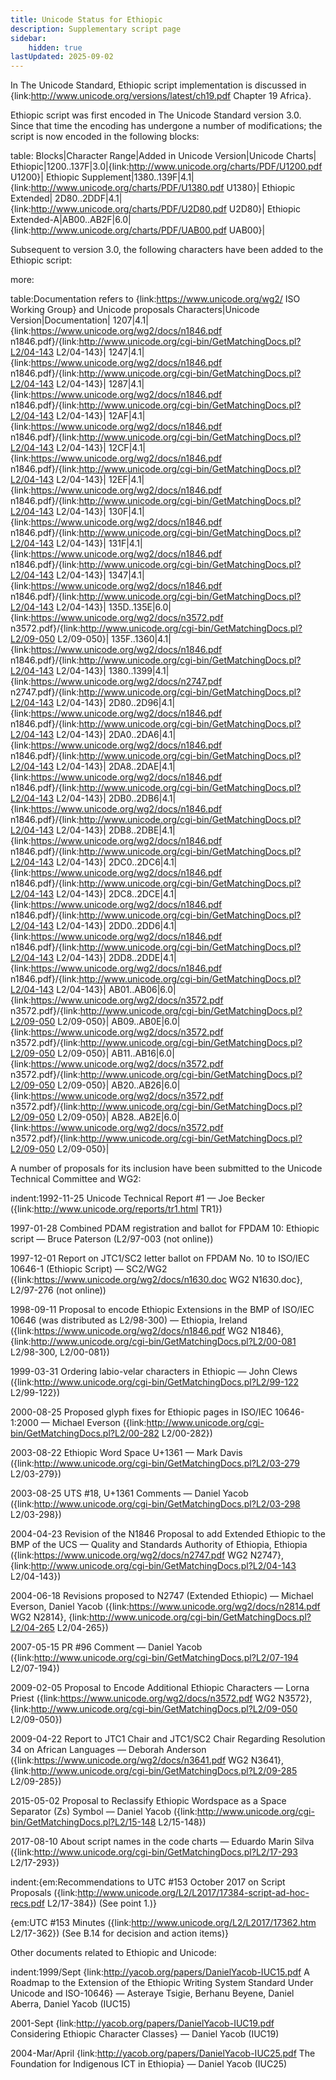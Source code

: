 ```yaml
---
title: Unicode Status for Ethiopic
description: Supplementary script page
sidebar:
    hidden: true
lastUpdated: 2025-09-02
---
```


In The Unicode Standard, Ethiopic script implementation is discussed in {link:http://www.unicode.org/versions/latest/ch19.pdf Chapter 19 Africa}.

[comment]: # (end of intro)

[comment]: # (start of blocks)

Ethiopic script was first encoded in The Unicode Standard version 3.0. Since that time the encoding has undergone a number of modifications; the script is now encoded in the following blocks:

table:
Blocks|Character Range|Added in Unicode Version|Unicode Charts|
Ethiopic|1200..137F|3.0|{link:http://www.unicode.org/charts/PDF/U1200.pdf U1200}|
Ethiopic Supplement|1380..139F|4.1|{link:http://www.unicode.org/charts/PDF/U1380.pdf U1380}|
Ethiopic Extended| 2D80..2DDF|4.1|{link:http://www.unicode.org/charts/PDF/U2D80.pdf U2D80}|
Ethiopic Extended-A|AB00..AB2F|6.0|{link:http://www.unicode.org/charts/PDF/UAB00.pdf UAB00}|

[comment]: # (end of blocks)

[comment]: # (start of chars)

Subsequent to version 3.0, the following characters have been added to the Ethiopic script:

more:

table:Documentation refers to {link:https://www.unicode.org/wg2/ ISO Working Group} and Unicode proposals
Characters|Unicode Version|Documentation|
1207|4.1|{link:https://www.unicode.org/wg2/docs/n1846.pdf n1846.pdf}/{link:http://www.unicode.org/cgi-bin/GetMatchingDocs.pl?L2/04-143 L2/04-143}|
1247|4.1|{link:https://www.unicode.org/wg2/docs/n1846.pdf n1846.pdf}/{link:http://www.unicode.org/cgi-bin/GetMatchingDocs.pl?L2/04-143 L2/04-143}|
1287|4.1|{link:https://www.unicode.org/wg2/docs/n1846.pdf n1846.pdf}/{link:http://www.unicode.org/cgi-bin/GetMatchingDocs.pl?L2/04-143 L2/04-143}|
12AF|4.1|{link:https://www.unicode.org/wg2/docs/n1846.pdf n1846.pdf}/{link:http://www.unicode.org/cgi-bin/GetMatchingDocs.pl?L2/04-143 L2/04-143}|
12CF|4.1|{link:https://www.unicode.org/wg2/docs/n1846.pdf n1846.pdf}/{link:http://www.unicode.org/cgi-bin/GetMatchingDocs.pl?L2/04-143 L2/04-143}|
12EF|4.1|{link:https://www.unicode.org/wg2/docs/n1846.pdf n1846.pdf}/{link:http://www.unicode.org/cgi-bin/GetMatchingDocs.pl?L2/04-143 L2/04-143}|
130F|4.1|{link:https://www.unicode.org/wg2/docs/n1846.pdf n1846.pdf}/{link:http://www.unicode.org/cgi-bin/GetMatchingDocs.pl?L2/04-143 L2/04-143}|
131F|4.1|{link:https://www.unicode.org/wg2/docs/n1846.pdf n1846.pdf}/{link:http://www.unicode.org/cgi-bin/GetMatchingDocs.pl?L2/04-143 L2/04-143}|
1347|4.1|{link:https://www.unicode.org/wg2/docs/n1846.pdf n1846.pdf}/{link:http://www.unicode.org/cgi-bin/GetMatchingDocs.pl?L2/04-143 L2/04-143}|
135D..135E|6.0|{link:https://www.unicode.org/wg2/docs/n3572.pdf n3572.pdf}/{link:http://www.unicode.org/cgi-bin/GetMatchingDocs.pl?L2/09-050 L2/09-050}|
135F..1360|4.1|{link:https://www.unicode.org/wg2/docs/n1846.pdf n1846.pdf}/{link:http://www.unicode.org/cgi-bin/GetMatchingDocs.pl?L2/04-143 L2/04-143}|
1380..1399|4.1|{link:https://www.unicode.org/wg2/docs/n2747.pdf n2747.pdf}/{link:http://www.unicode.org/cgi-bin/GetMatchingDocs.pl?L2/04-143 L2/04-143}|
2D80..2D96|4.1|{link:https://www.unicode.org/wg2/docs/n1846.pdf n1846.pdf}/{link:http://www.unicode.org/cgi-bin/GetMatchingDocs.pl?L2/04-143 L2/04-143}|
2DA0..2DA6|4.1|{link:https://www.unicode.org/wg2/docs/n1846.pdf n1846.pdf}/{link:http://www.unicode.org/cgi-bin/GetMatchingDocs.pl?L2/04-143 L2/04-143}|
2DA8..2DAE|4.1|{link:https://www.unicode.org/wg2/docs/n1846.pdf n1846.pdf}/{link:http://www.unicode.org/cgi-bin/GetMatchingDocs.pl?L2/04-143 L2/04-143}|
2DB0..2DB6|4.1|{link:https://www.unicode.org/wg2/docs/n1846.pdf n1846.pdf}/{link:http://www.unicode.org/cgi-bin/GetMatchingDocs.pl?L2/04-143 L2/04-143}|
2DB8..2DBE|4.1|{link:https://www.unicode.org/wg2/docs/n1846.pdf n1846.pdf}/{link:http://www.unicode.org/cgi-bin/GetMatchingDocs.pl?L2/04-143 L2/04-143}|
2DC0..2DC6|4.1|{link:https://www.unicode.org/wg2/docs/n1846.pdf n1846.pdf}/{link:http://www.unicode.org/cgi-bin/GetMatchingDocs.pl?L2/04-143 L2/04-143}|
2DC8..2DCE|4.1|{link:https://www.unicode.org/wg2/docs/n1846.pdf n1846.pdf}/{link:http://www.unicode.org/cgi-bin/GetMatchingDocs.pl?L2/04-143 L2/04-143}|
2DD0..2DD6|4.1|{link:https://www.unicode.org/wg2/docs/n1846.pdf n1846.pdf}/{link:http://www.unicode.org/cgi-bin/GetMatchingDocs.pl?L2/04-143 L2/04-143}|
2DD8..2DDE|4.1|{link:https://www.unicode.org/wg2/docs/n1846.pdf n1846.pdf}/{link:http://www.unicode.org/cgi-bin/GetMatchingDocs.pl?L2/04-143 L2/04-143}|
AB01..AB06|6.0|{link:https://www.unicode.org/wg2/docs/n3572.pdf n3572.pdf}/{link:http://www.unicode.org/cgi-bin/GetMatchingDocs.pl?L2/09-050 L2/09-050}|
AB09..AB0E|6.0|{link:https://www.unicode.org/wg2/docs/n3572.pdf n3572.pdf}/{link:http://www.unicode.org/cgi-bin/GetMatchingDocs.pl?L2/09-050 L2/09-050}|
AB11..AB16|6.0|{link:https://www.unicode.org/wg2/docs/n3572.pdf n3572.pdf}/{link:http://www.unicode.org/cgi-bin/GetMatchingDocs.pl?L2/09-050 L2/09-050}|
AB20..AB26|6.0|{link:https://www.unicode.org/wg2/docs/n3572.pdf n3572.pdf}/{link:http://www.unicode.org/cgi-bin/GetMatchingDocs.pl?L2/09-050 L2/09-050}|
AB28..AB2E|6.0|{link:https://www.unicode.org/wg2/docs/n3572.pdf n3572.pdf}/{link:http://www.unicode.org/cgi-bin/GetMatchingDocs.pl?L2/09-050 L2/09-050}|

[comment]: # (end of chars)

[comment]: # (start of rest)

A number of proposals for its inclusion have been submitted to the Unicode Technical Committee and WG2:

indent:1992-11-25 Unicode Technical Report #1 — Joe Becker ({link:http://www.unicode.org/reports/tr1.html TR1})

1997-01-28 Combined PDAM registration and ballot for FPDAM 10: Ethiopic script — Bruce Paterson (L2/97-003 (not online))

1997-12-01 Report on JTC1/SC2 letter ballot on FPDAM No. 10 to ISO/IEC 10646-1 (Ethiopic Script) — SC2/WG2 ({link:https://www.unicode.org/wg2/docs/n1630.doc WG2 N1630.doc}, L2/97-276 (not online))

1998-09-11 Proposal to encode Ethiopic Extensions in the BMP of ISO/IEC 10646 (was distributed as L2/98-300) — Ethiopia, Ireland ({link:https://www.unicode.org/wg2/docs/n1846.pdf WG2 N1846}, {link:http://www.unicode.org/cgi-bin/GetMatchingDocs.pl?L2/00-081 L2/98-300, L2/00-081})

1999-03-31 Ordering labio-velar characters in Ethiopic — John Clews ({link:http://www.unicode.org/cgi-bin/GetMatchingDocs.pl?L2/99-122 L2/99-122})

2000-08-25 Proposed glyph fixes for Ethiopic pages in ISO/IEC 10646-1:2000 — Michael Everson ({link:http://www.unicode.org/cgi-bin/GetMatchingDocs.pl?L2/00-282 L2/00-282})

2003-08-22 Ethiopic Word Space U+1361 — Mark Davis ({link:http://www.unicode.org/cgi-bin/GetMatchingDocs.pl?L2/03-279 L2/03-279})

2003-08-25 UTS #18, U+1361 Comments — Daniel Yacob ({link:http://www.unicode.org/cgi-bin/GetMatchingDocs.pl?L2/03-298 L2/03-298})

2004-04-23 Revision of the N1846 Proposal to add Extended Ethiopic to the BMP of the UCS — Quality and Standards Authority of Ethiopia, Ethiopia ({link:https://www.unicode.org/wg2/docs/n2747.pdf WG2 N2747}, {link:http://www.unicode.org/cgi-bin/GetMatchingDocs.pl?L2/04-143 L2/04-143})

2004-06-18 Revisions proposed to N2747 (Extended Ethiopic) — Michael Everson, Daniel Yacob ({link:https://www.unicode.org/wg2/docs/n2814.pdf WG2 N2814}, {link:http://www.unicode.org/cgi-bin/GetMatchingDocs.pl?L2/04-265 L2/04-265})

2007-05-15 PR #96 Comment — Daniel Yacob ({link:http://www.unicode.org/cgi-bin/GetMatchingDocs.pl?L2/07-194 L2/07-194})

2009-02-05 Proposal to Encode Additional Ethiopic Characters — Lorna Priest ({link:https://www.unicode.org/wg2/docs/n3572.pdf WG2 N3572}, {link:http://www.unicode.org/cgi-bin/GetMatchingDocs.pl?L2/09-050 L2/09-050})

2009-04-22 Report to JTC1 Chair and JTC1/SC2 Chair Regarding Resolution 34 on African Languages — Deborah Anderson ({link:https://www.unicode.org/wg2/docs/n3641.pdf WG2 N3641}, {link:http://www.unicode.org/cgi-bin/GetMatchingDocs.pl?L2/09-285 L2/09-285})

2015-05-02 Proposal to Reclassify Ethiopic Wordspace as a Space Separator (Zs) Symbol — Daniel Yacob ({link:http://www.unicode.org/cgi-bin/GetMatchingDocs.pl?L2/15-148 L2/15-148})

2017-08-10 About script names in the code charts — Eduardo Marin Silva ({link:http://www.unicode.org/cgi-bin/GetMatchingDocs.pl?L2/17-293 L2/17-293})

indent:{em:Recommendations to UTC #153 October 2017 on Script Proposals ({link:http://www.unicode.org/L2/L2017/17384-script-ad-hoc-recs.pdf L2/17-384}) (See point 1.)}

{em:UTC #153 Minutes ({link:http://www.unicode.org/L2/L2017/17362.htm L2/17-362}) (See B.14 for decision and action items)}



Other documents related to Ethiopic and Unicode:

indent:1999/Sept {link:http://yacob.org/papers/DanielYacob-IUC15.pdf A Roadmap to the Extension of the Ethiopic Writing System Standard Under Unicode and ISO-10646} — Asteraye Tsigie, Berhanu Beyene, Daniel Aberra, Daniel Yacob (IUC15)

2001-Sept {link:http://yacob.org/papers/DanielYacob-IUC19.pdf Considering Ethiopic Character Classes} — Daniel Yacob (IUC19)

2004-Mar/April {link:http://yacob.org/papers/DanielYacob-IUC25.pdf The Foundation for Indigenous ICT in Ethiopia} — Daniel Yacob (IUC25)
